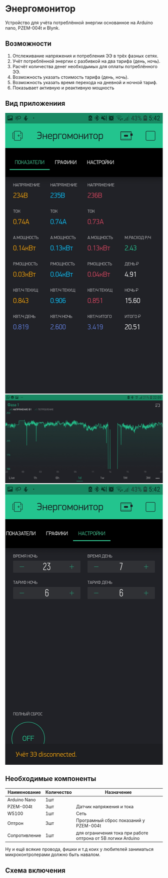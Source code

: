# Энергомонитор



Устройство для учёта потреблённой энергии основанное на Arduino nano, PZEM-004t и Blynk.

Возможности
-----------------------------------
1. Отслеживание напряжения и потребления ЭЭ в трёх фазных сетях.
2. Учёт потреблённой энергии с разбивкой на два тарифа (день, ночь).
3. Расчёт количества денег необходымых для оплаты потреблённого ЭЭ.
4. Возможность указать стоимость тарифа (день, ночь).
5. Возможность указать время перехода на дневной и ночной тариф.
6. Показывает активную и реактивную мощность


Вид приложениия
--------------------
![Программа](https://github.com/dodther/-/blob/master/Energy.JPG)
![График](https://github.com/dodther/-/blob/master/%D0%93%D1%80%D0%B0%D1%84%D0%B8%D0%BA.JPG)
![Настройки](https://github.com/dodther/-/blob/master/%D0%9D%D0%B0%D1%81%D1%82%D1%80%D0%BE%D0%B9%D0%BA%D0%B8.jpg)


Необходимые компоненты
------------------

Наименование    | Количество  | Назначение 
----------------|-------------|------------
Arduino Nano    | 1шт         |
PZEM-004t       | 3шт         | Датчик напряжения и тока
W5100           | 1шт         | Сеть
Оптрон          | 3шт         | Програмный сброс показаний у PZEM-004t
Сопротивление   | 1шт         | для ограничения тока при работе оптрона от 5В логики Arduino

Ну и ещё всякие провода, фишки и т.д коих у любителей заниматься микроконтролерами должно быть навалом.


Схема включения
--------------
